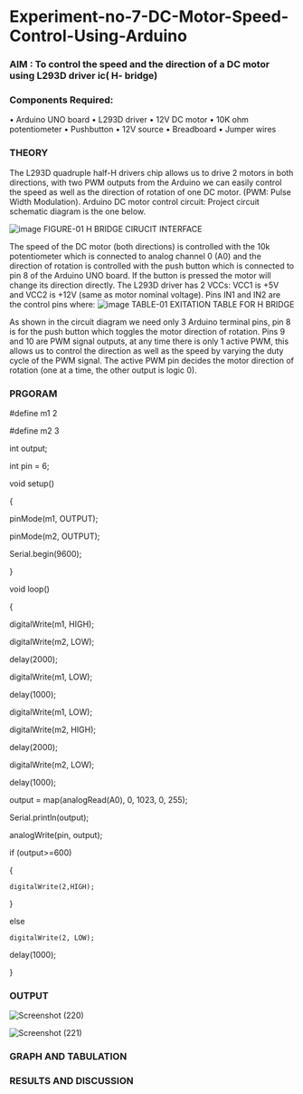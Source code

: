 # Experiment-no-7-DC-Motor-Speed-Control-Using-Arduino
### AIM : To control the speed and the direction of a DC motor using L293D driver ic( H- bridge)

### Components Required:
•	Arduino UNO board
•	L293D driver
•	12V DC motor
•	10K ohm potentiometer
•	Pushbutton
•	12V source
•	Breadboard
•	Jumper wires
### THEORY 
The L293D quadruple half-H drivers chip allows us to drive 2 motors in both directions, with two PWM outputs from the Arduino we can easily control the speed as well as the direction of rotation of one DC motor. (PWM: Pulse Width Modulation).
Arduino DC motor control circuit:
Project circuit schematic diagram is the one below.

![image](https://user-images.githubusercontent.com/36288975/167763051-b230c183-afc5-46f2-ba95-0f95e10dd6c9.png)
FIGURE-01 H BRIDGE CIRUCIT INTERFACE 
 
The speed of the DC motor (both directions) is controlled with the 10k potentiometer which is connected to analog channel 0 (A0) and the direction of rotation is controlled with the push button which is connected to pin 8 of the Arduino UNO board. If the button is pressed the motor will change its direction directly.
The L293D driver has 2 VCCs: VCC1 is +5V and VCC2 is +12V (same as motor nominal voltage). Pins IN1 and IN2 are the control pins where:
![image](https://user-images.githubusercontent.com/36288975/167763120-1421c2c5-8381-49eb-b376-03f6e1113b7a.png)
TABLE-01 EXITATION TABLE FOR H BRIDGE 

As shown in the circuit diagram we need only 3 Arduino terminal pins, pin 8 is for the push button which toggles the motor direction of rotation. Pins 9 and 10 are PWM signal outputs, at any time there is only 1 active PWM, this allows us to control the direction as well as the speed by varying the duty cycle of the PWM signal. The active PWM pin decides the motor direction of rotation (one at a time, the other output is logic 0).

### PRGORAM 

#define m1 2

#define m2 3

int output;

int pin = 6;

void setup()

{

  pinMode(m1, OUTPUT);
  
  pinMode(m2, OUTPUT);
  
  Serial.begin(9600);
  
}

void loop()

{

  digitalWrite(m1, HIGH);
  
  digitalWrite(m2, LOW);
  
  delay(2000);
  
  digitalWrite(m1, LOW);
  
  delay(1000);

  digitalWrite(m1, LOW);
  
  digitalWrite(m2, HIGH);
  
  delay(2000);
  
  digitalWrite(m2, LOW);
  
  delay(1000);
  
  output = map(analogRead(A0), 0, 1023, 0, 255);
  
  Serial.println(output);
  
  analogWrite(pin, output);
  
  if (output>=600)
  
  {
  
    digitalWrite(2,HIGH);
    
  }
  
  else
  
    digitalWrite(2, LOW);
    
  delay(1000);
  
}

### OUTPUT

![Screenshot (220)](https://github.com/Anusharonselva/Experiment-no-7-DC-Motor-Speed-Control-Using-Arduino/assets/119405600/b2178c88-9854-4c93-8691-b346d3fccedc)

![Screenshot (221)](https://github.com/Anusharonselva/Experiment-no-7-DC-Motor-Speed-Control-Using-Arduino/assets/119405600/03af1052-0dfe-465c-b90f-0e55bdc281b3)


### GRAPH AND TABULATION 




### RESULTS AND DISCUSSION 

